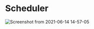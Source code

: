 # Scheduler
![Screenshot from 2021-06-14 14-57-05](https://user-images.githubusercontent.com/55247091/121845835-ffd92300-cd20-11eb-8259-a5284194788b.png)
